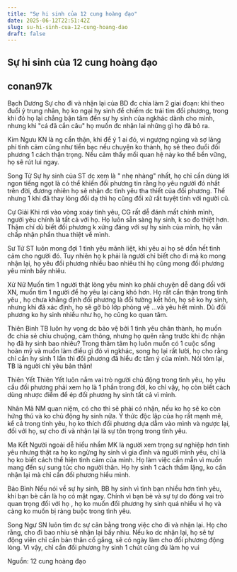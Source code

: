 ```yaml
---
title: "Sự hi sinh của 12 cung hoàng đạo"
date: 2025-06-12T22:51:42Z
slug: su-hi-sinh-cua-12-cung-hoang-dao
draft: false
---
```


## Sự hi sinh của 12 cung hoàng đạo

## conan97k

Bạch Dương
Sự cho đi và nhận lại của BD đc chia làm 2 giai đoạn: khi theo đuổi ý trung nhân, họ ko ngại hy sinh để chiếm dc trái tim đối phương, trong khi đó họ lại chẳng bận tâm đến sự hy sinh của ngkhác dành cho mình, nhưng khi "cá đã cắn câu" họ muốn đc nhận lai những gì họ đã bỏ ra.
 
Kim Ngưu
KN là ng cẩn thận, khi để ý 1 ai đó, vì ngượng ngùng và sợ lãng phí tình cảm cũng như tiền bạc nếu chuyện ko thành, họ sẽ theo đuổi đối phương 1 cách thận trọng. Nếu cảm thấy mối quan hệ này ko thể bền vững, họ sẽ rút lui ngay.
 
Song Tử
Sự hy sinh của ST dc xem là " nhẹ nhàng" nhất, họ chỉ cần dùng lời ngon tiếng ngọt là có thể khiến đối phương tin rằng họ yêu người đó nhất trên đời, đương nhiên họ sẽ nhận đc tình yêu tha thiết của đối phương. Thế nhưng 1 khi đã thay lòng đổi dạ thì họ cũng đối xử rất tuyệt tình với người cũ.
 
Cự Giải
Khi rơi vào vòng xoáy tình yêu, CG rất dễ đánh mất chính mình, người yêu chính là tất cả với họ. Họ luôn sẵn sàng hy sinh, k so đo thiệt hơn. Thậm chí dù biết đối phương k xứng đáng với sự hy sinh của mình, họ vẫn chấp nhận phần thua thiệt về mình.
 
Sư Tử
ST luôn mong đợi 1 tình yêu mãnh liệt, khi yêu ai họ sẽ dồn hết tình cảm cho người đó. Tuy nhiên họ k phải là người chỉ biết cho đi mà ko mong nhận lại, họ yêu đối phương nhiều bao nhiêu thì họ cũng mong đối phương yêu mình bấy nhiêu.
 
Xử Nữ
Muốn tìm 1 người thật lòng yêu mình ko phải chuyện dễ dàng đối với XN, muốn tìm 1 người để họ yêu lại càng khó hơn. Họ rất cẩn thận trong tình yêu , họ chưa khẳng định đối phương là đối tường kết hôn, họ sẽ ko hy sinh, nhưng khi đã xác định, họ sẽ gỡ bỏ lớp phòng vệ ...và yêu hết mình. Dù đối phương ko hy sinh nhiều như họ, họ cũng ko quan tâm.
 
Thiên Bình 
TB luôn hy vọng dc bảo vệ bởi 1 tình yêu chân thành, họ muốn đc chia sẻ chìu chuộng, cảm thông, nhưng họ quên rằng trước khi đc nhận họ đã hy sinh bao nhiêu? Trong thâm tâm họ luôn muốn có 1 cuộc sống hoàn mỹ và muốn làm điều gì đó vì ngkhác, song họ lại rất lười, họ cho rằng chỉ cần hy sinh 1 lần thì đối phương đã hiểu đc tâm ý của mình. Nói tóm lại, TB là người chỉ yêu bản thân!
 
Thiên Yết
Thiên Yết luôn nắm vai trò người chủ động trong tình yêu, họ yêu cầu đối phương phải xem họ là 1 phần trong đời, ko chỉ vậy, họ còn biết cách dùng nhược điểm để ép đối phương hy sinh tất cả vì mình.
 
Nhân Mã
NM quan niệm, có cho thì sẽ phải có nhận, nếu ko họ sẽ ko còn hứng thú và ko chủ động hy sinh nữa. Ý thức độc lập của họ rất mạnh mẽ, kể cả trong tình yêu, họ ko thích đối phương dựa dẫm vào mình và ngược lại, đối với họ, sự cho đi và nhận lại là sự tôn trọng trong tình yêu.
 
Ma Kết
Người ngoài dễ hiểu nhầm MK là người xem trọng sự nghiệp hơn tình yêu nhưng thật ra họ ko ngừng hy sinh vì gia đình và người mình yêu, chỉ là họ ko biết cách thể hiện tình cảm của mình. Họ làm việc cần mẫn vì muốn mang đến sự sung túc cho người thân. Họ hy sinh 1 cách thầm lặng, ko cần nhận lại mà chỉ cần đối phương hiểu mình.
 
Bảo Bình
Nếu nói về sự hy sinh, BB hy sinh vì tình bạn nhiều hơn tình yêu, khi bạn bè cần là họ có mặt ngay. Chính vì bạn bè và sự tự do đóng vai trò quan trọng đối với họ , họ ko muốn đối phương hy sinh quá nhiều vì họ và càng ko muốn bị ràng buộc trong tình yêu.
 
Song Ngư
SN luôn tìm đc sự cân bằng trong việc cho đi và nhận lại. Họ cho rằng, cho đi bao nhiu sẽ nhận lại bấy nhiu. Nếu ko dc nhận lại, họ sẽ tự động viên chỉ cần bản thân cố gắng, sẽ có ngày làm cho đối phương động lòng. Vì vậy, chỉ cần đối phương hy sinh 1 chút cũng đủ làm họ vui
 
Nguồn: 12 cung hoàng đạo